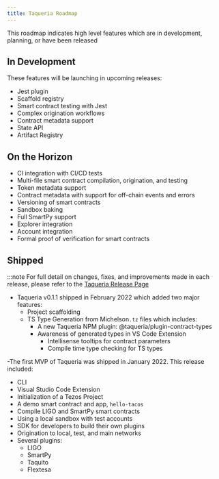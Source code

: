 ```yaml
---
title: Taqueria Roadmap
---
```


 This roadmap indicates high level features which are in development, planning, or have been released

## In Development

These features will be launching in upcoming releases:
- Jest plugin
- Scaffold registry
- Smart contract testing with Jest
- Complex origination workflows 
- Contract metadata support
- State API
- Artifact Registry

## On the Horizon
- CI integration with CI/CD tests
- Multi-file smart contract compilation, origination, and testing
- Token metadata support
- Contract metadata with support for off-chain events and errors
- Versioning of smart contracts
- Sandbox baking
- Full SmartPy support
- Explorer integration
- Account integration
- Formal proof of verification for smart contracts

## Shipped

:::note
For full detail on changes, fixes, and improvements made in each release, please refer to the [Taqueria Release Page](https://github.com/ecadlabs/taqueria/releases)

- Taqueria v0.1.1 shipped in February 2022 which added two major features:
  - Project scaffolding
  - TS Type Generation from Michelson`.tz` files which includes:
    - A new Taqueria NPM plugin: @taqueria/plugin-contract-types
    - Awareness of generated types in VS Code Extension
      - Intellisense tooltips for contract parameters
      - Compile time type checking for TS types 



-The first MVP of Taqueria was shipped in January 2022. This release included:
  - CLI
  - Visual Studio Code Extension
  - Initialization of a Tezos Project
  - A demo smart contract and app, `hello-tacos`
  - Compile LIGO and SmartPy smart contracts
  - Using a local sandbox with test accounts
  - SDK for developers to build their own plugins
  - Origination to local, test, and main networks
  - Several plugins:
    - LIGO
    - SmartPy
    - Taquito
    - Flextesa
